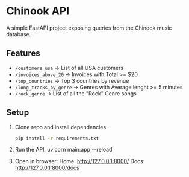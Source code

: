 # Chinook API 

A simple FastAPI project exposing queries from the Chinook music database.

## Features

- `/customers_usa` → List of all USA customers
- `/invoices_above_20` → Invoices with Total >= $20
- `/top_countries` → Top 3 countries by revenue
- `/long_tracks_by_genre` → Genres with Average lenght >= 5 minutes
- `/rock_genre` → List of all the "Rock" Genre songs

## Setup

1. Clone repo and install dependencies:
   ```bash
   pip install -r requirements.txt

2. Run the API:
   uvicorn main:app --reload

3. Open in browser:
   Home: http://127.0.0.1:8000/
   Docs: http://127.0.0.1:8000/docs